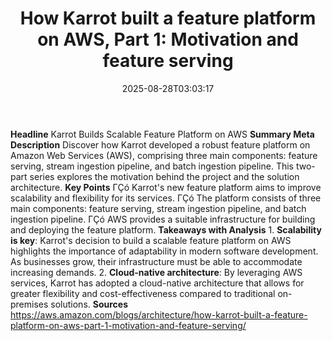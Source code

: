 ﻿---
title: "How Karrot built a feature platform on AWS, Part 1: Motivation and feature serving"
date: "2025-08-28T03:03:17"
category: "Markets"
summary: ""
slug: "how karrot built a feature platform on aws part 1 motivation"
source_urls:
  - "https://aws.amazon.com/blogs/architecture/how-karrot-built-a-feature-platform-on-aws-part-1-motivation-and-feature-serving/"
seo:
  title: "How Karrot built a feature platform on AWS, Part 1: Motivation and feature serving | Hash n Hedge"
  description: ""
  keywords: ["news", "markets", "brief"]
---
**Headline** Karrot Builds Scalable Feature Platform on AWS  **Summary Meta Description** Discover how Karrot developed a robust feature platform on Amazon Web Services (AWS), comprising three main components: feature serving, stream ingestion pipeline, and batch ingestion pipeline. This two-part series explores the motivation behind the project and the solution architecture.  **Key Points**  ΓÇó Karrot's new feature platform aims to improve scalability and flexibility for its services. ΓÇó The platform consists of three main components: feature serving, stream ingestion pipeline, and batch ingestion pipeline. ΓÇó AWS provides a suitable infrastructure for building and deploying the feature platform.  **Takeaways with Analysis**  1. **Scalability is key**: Karrot's decision to build a scalable feature platform on AWS highlights the importance of adaptability in modern software development. As businesses grow, their infrastructure must be able to accommodate increasing demands. 2. **Cloud-native architecture**: By leveraging AWS services, Karrot has adopted a cloud-native architecture that allows for greater flexibility and cost-effectiveness compared to traditional on-premises solutions.  **Sources** https://aws.amazon.com/blogs/architecture/how-karrot-built-a-feature-platform-on-aws-part-1-motivation-and-feature-serving/ 
